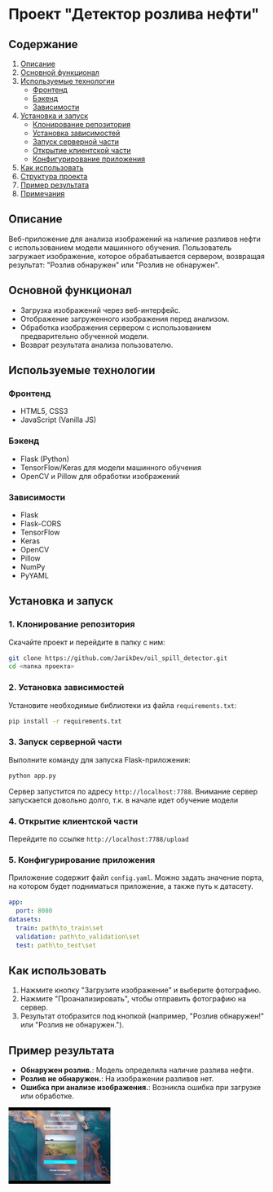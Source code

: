 # Проект "Детектор розлива нефти"

## Содержание

1. [Описание](#описание)
2. [Основной функционал](#основной-функционал)
3. [Используемые технологии](#используемые-технологии)
    - [Фронтенд](#фронтенд)
    - [Бэкенд](#бэкенд)
    - [Зависимости](#зависимости)
4. [Установка и запуск](#установка-и-запуск)
    - [Клонирование репозитория](#1-клонирование-репозитория)
    - [Установка зависимостей](#2-установка-зависимостей)
    - [Запуск серверной части](#3-запуск-серверной-части)
    - [Открытие клиентской части](#4-открытие-клиентской-части)
    - [Конфигурирование приложения](#5-конфигурирование-приложения)
5. [Как использовать](#как-использовать)
6. [Структура проекта](#структура-проекта)
7. [Пример результата](#пример-результата)
8. [Примечания](#примечания)


## Описание

Веб-приложение для анализа изображений на наличие разливов нефти с использованием модели машинного обучения. Пользователь загружает изображение, которое обрабатывается сервером, возвращая результат: "Розлив обнаружен" или "Розлив не обнаружен".

## Основной функционал

- Загрузка изображений через веб-интерфейс.
- Отображение загруженного изображения перед анализом.
- Обработка изображения сервером с использованием предварительно обученной модели.
- Возврат результата анализа пользователю.

## Используемые технологии

### Фронтенд

- HTML5, CSS3
- JavaScript (Vanilla JS)

### Бэкенд

- Flask (Python)
- TensorFlow/Keras для модели машинного обучения
- OpenCV и Pillow для обработки изображений

### Зависимости

- Flask
- Flask-CORS
- TensorFlow
- Keras
- OpenCV
- Pillow
- NumPy
- PyYAML

## Установка и запуск

### 1. Клонирование репозитория

Скачайте проект и перейдите в папку с ним:

```bash
git clone https://github.com/JarikDev/oil_spill_detector.git
cd <папка проекта>
```

### 2. Установка зависимостей

Установите необходимые библиотеки из файла `requirements.txt`:

```bash
pip install -r requirements.txt
```

### 3. Запуск серверной части

Выполните команду для запуска Flask-приложения:

```bash
python app.py
```

Сервер запустится по адресу `http://localhost:7788`.
Внимание сервер запускается довольно долго, т.к. в начале идет обучение модели

### 4. Открытие клиентской части

Перейдите по ссылке `http://localhost:7788/upload`

### 5. Конфигурирование приложения

Приложение содержит файл `config.yaml`. Можно задать значение порта, на котором будет подниматься приложение, а также путь к датасету.

```Yaml
app:
  port: 8080
datasets:
  train: path\to_train\set
  validation: path\to_validation\set
  test: path\to_test\set
```

## Как использовать

1. Нажмите кнопку "Загрузите изображение" и выберите фотографию.
2. Нажмите "Проанализировать", чтобы отправить фотографию на сервер.
3. Результат отобразится под кнопкой (например, "Розлив обнаружен!" или "Розлив не обнаружен.").

## Пример результата

- **Обнаружен розлив.**: Модель определила наличие разлива нефти.
- **Розлив не обнаружен.**: На изображении разливов нет.
- **Ошибка при анализе изображения.**: Возникла ошибка при загрузке или обработке.

<img src="images/EcoVision.gif" width="200" height="150" />
